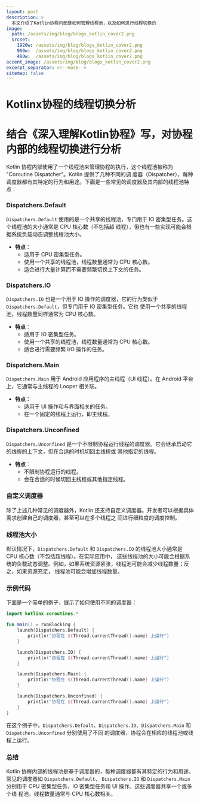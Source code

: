 ```yaml
---
layout: post
description: > 
  本文介绍了Kotlin协程内部是如何管理线程池，以及如何进行线程切换的
image: 
  path: /assets/img/blog/blogs_kotlin_cover2.png
  srcset: 
    1920w: /assets/img/blog/blogs_kotlin_cover2.png
    960w:  /assets/img/blog/blogs_kotlin_cover2.png
    480w:  /assets/img/blog/blogs_kotlin_cover2.png
accent_image: /assets/img/blog/blogs_kotlin_cover2.png
excerpt_separator: <!--more-->
sitemap: false
---
```

# Kotlinx协程的线程切换分析
# 结合《深入理解Kotlin协程》写，对协程内部的线程切换进行分析

Kotlin 协程内部使用了一个线程池来管理协程的执行，这个线程池被称为 "Coroutine Dispatcher"。Kotlin 提供了几种不同的调
度器（Dispatcher），每种调度器都有其特定的行为和用途。下面是一些常见的调度器及其内部的线程池特点：

### Dispatchers.Default

`Dispatchers.Default` 使用的是一个共享的线程池，专门用于 IO 密集型任务。这个线程池的大小通常是 CPU 核心数（不包括超
线程），但也有一些实现可能会根据系统负载动态调整线程池大小。

- **特点**：
  - 适用于 CPU 密集型任务。
  - 使用一个共享的线程池，线程数量通常为 CPU 核心数。
  - 适合进行大量计算而不需要频繁切换上下文的任务。

### Dispatchers.IO

`Dispatchers.IO` 也是一个用于 IO 操作的调度器，它的行为类似于 `Dispatchers.Default`，但专门用于 IO 密集型任务。它也
使用一个共享的线程池，线程数量同样通常为 CPU 核心数。

- **特点**：
  - 适用于 IO 密集型任务。
  - 使用一个共享的线程池，线程数量通常为 CPU 核心数。
  - 适合进行需要频繁 I/O 操作的任务。

### Dispatchers.Main

`Dispatchers.Main` 用于 Android 应用程序的主线程（UI 线程）。在 Android 平台上，它通常与主线程的 Looper 相关联。

- **特点**：
  - 适用于 UI 操作和与界面相关的任务。
  - 在一个固定的线程上运行，即主线程。

### Dispatchers.Unconfined

`Dispatchers.Unconfined` 是一个不限制协程运行线程的调度器。它会继承启动它的线程的上下文，但在合适的时机切回主线程或
其他指定的线程。

- **特点**：
  - 不限制协程运行的线程。
  - 会在合适的时候切回主线程或其他指定线程。

### 自定义调度器

除了上述几种常见的调度器外，Kotlin 还支持自定义调度器。开发者可以根据具体需求创建自己的调度器，甚至可以在多个线程之
间进行细粒度的调度控制。

### 线程池大小

默认情况下，`Dispatchers.Default` 和 `Dispatchers.IO` 的线程池大小通常是 CPU 核心数（不包括超线程）。在实际应用中，
这些线程池的大小可能会根据系统的负载动态调整。例如，如果系统资源紧张，线程池可能会减少线程数量；反之，如果资源充足，
线程池可能会增加线程数量。

### 示例代码

下面是一个简单的例子，展示了如何使用不同的调度器：

```kotlin
import kotlinx.coroutines.*

fun main() = runBlocking {
    launch(Dispatchers.Default) {
        println("协程在 ${Thread.currentThread().name} 上运行")
    }

    launch(Dispatchers.IO) {
        println("协程在 ${Thread.currentThread().name} 上运行")
    }

    launch(Dispatchers.Main) {
        println("协程在 ${Thread.currentThread().name} 上运行")
    }

    launch(Dispatchers.Unconfined) {
        println("协程在 ${Thread.currentThread().name} 上运行")
    }
}
```

在这个例子中，`Dispatchers.Default`、`Dispatchers.IO`、`Dispatchers.Main` 和 `Dispatchers.Unconfined` 分别使用了不同
的调度器，协程会在相应的线程池或线程上运行。

### 总结

Kotlin 协程内部的线程池是基于调度器的，每种调度器都有其特定的行为和用途。常见的调度器如 `Dispatchers.Default`、
`Dispatchers.IO` 和 `Dispatchers.Main` 分别用于 CPU 密集型任务、IO 密集型任务和 UI 操作。这些调度器共享一个或多个线
程池，线程数量通常与 CPU 核心数相关。
